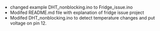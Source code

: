 - changed example DHT_nonblocking.ino to Fridge_issue.ino 
- Modifed README.md file with explanation of fridge issue project
- Modifed DHT_nonblocking.ino to detect temperature changes and put voltage on pin 12.

